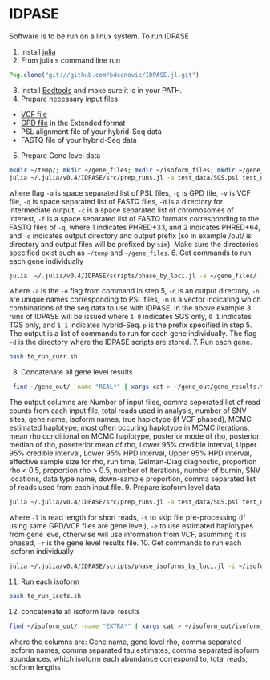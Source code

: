 # IDPASE

Software is to be run on a linux system. To run IDPASE 

1. Install [julia](http://julialang.org/downloads/)
2. From julia's command line run 

  ```julia
  Pkg.clone("git://github.com/bdeonovic/IDPASE.jl.git")
  ```

3. Install [Bedtools](http://bedtools.readthedocs.io/en/latest/content/installation.html) and make sure it is in your PATH.
4. Prepare necessary input files
  * [VCF file](https://en.wikipedia.org/wiki/Variant_Call_Format)
  * [GPD file](https://genome.ucsc.edu/FAQ/FAQformat.html#format9) in the Extended format
  * PSL alignment file of your hybrid-Seq data
  * FASTQ file of your hybrid-Seq data
5. Prepare Gene level data

  ```bash
  mkdir ~/temp/; mkdir ~/gene_files; mkdir ~/isoform_files; mkdir ~/gene_out; mkdir ~/isoform_out;
  julia ~/.julia/v0.4/IDPASE/src/prep_runs.jl -a test_data/SGS.psl test_data/TGS.psl -g test_data/TDRKH.gpd -v test_data/sim.vcf -q test_data/SGS.fq test_data/TGS.fq -d ~/temp/ -c 1 -f 1 1 -o ~/gene_files/ -p sim
  ```
  where flag ``-a`` is space separated list of PSL files, ``-g`` is GPD file, ``-v`` is VCF file, ``-q`` is space separated list of FASTQ files, ``-d`` is a directory for intermediate output, ``-c`` is a space separated list of chromosomes of interest, ``-f`` is a space separated list of FASTQ formats corresponding to the FASTQ files of ``-q``, where 1 indicates PHRED+33, and 2 indicates PHRED+64, and ``-o`` indicates output directory and output prefix (so in example /out/ is directory and output files will be prefixed by ``sim``). Make sure the directories specified exist such as ``~/temp`` and ``~/gene_files``.
6. Get commands to run each gene individually
  ```bash
  julia  ~/.julia/v0.4/IDPASE/scripts/phase_by_loci.jl -a ~/gene_files/ -o ~/gene_out/ -n SGS TGS -m 1 0 0 1 1 1 -d ~/.julia/v0.4/IDPASE/scripts/ -p sim > to_run_curr.sh
  ```
  where ``-a`` is the ``-o`` flag from command in step 5, ``-o`` is an output directory, ``-n`` are unique names corresponding to PSL files, ``-m`` is a vector indicating which combinations of the seq data to use with IDPASE. In the above example 3 runs of IDPASE will be issued where ``1 0`` indicates SGS only, ``0 1`` indicates TGS only, and ``1 1`` indicates hybrid-Seq. ``p`` is the prefix specified in step 5. The output is a list of commands to run for each gene individually. The flag ``-d`` is the directory where the IDPASE scripts are stored. 
7. Run each gene.
  ```bash
  bash to_run_curr.sh
  ```
8. Concatenate all gene level results
  ```bash
   find ~/gene_out/ -name "REAL*" | xargs cat > ~/gene_out/gene_results.txt
  ```
  The output columns are Number of input files, comma seperated list of read
  counts from each input file, total reads used in analysis, number of SNV
  sites, gene name, isoform names, true haplotype (if VCF phased), MCMC
  estimated haplotype, most often occuring haplotype in MCMC iterations, mean
  rho conditional on MCMC haplotype, posterior mode of rho, posterior median
  of rho, poseterior mean of rho, Lower 95% credible interval, Upper 95%
  credible interval, Lower 95% HPD interval, Upper 95% HPD interval, effective
  sample size for rho, run time, Gelman-Diag diagnostic, proportion rho < 0.5,
  proportion rho > 0.5, number of iterations, number of burnin, SNV locations,
  data type name, down-sample proportion, comma separated list of reads used
  from each input file. 
9. Prepare isoform level data
  
  ```bash
  julia ~/.julia/v0.4/IDPASE/src/prep_runs.jl -a test_data/SGS.psl test_data/TGS.psl -g test_data/TDRKH.gpd -v test_data/sim.vcf -q test_data/SGS.fq test_data/TGS.fq -d ~/temp/ -c 1 -f 1 1 -o ~/isoform_files/ -p sim -l 100 -i -s -e -r ~/gene_out/gene_results.txt
  ```
  where ``-l`` is read length for short reads, ``-s`` to skip file pre-processing (if using same GPD/VCF files are gene level), ``-e`` to use estimated haplotypes from gene leve, otherwise will use information from VCF, asumming it is phased, ``-r`` is the gene level results file. 
10. Get commands to run each isoform individually
  
  ```bash
  julia ~/.julia/v0.4/IDPASE/scripts/phase_isoforms_by_loci.jl -i ~/isoform_files/ -o ~/isoform_out/ -b ~/.julia/v0.4/IDPASE/scripts -a -p sim > to_run_isofs.sh
  ```

11. Run each isoform

  ```bash
  bash to_run_isofs.sh  
  ```

12. concatenate all isoform level results

  ```bash
  find ~/isoform_out/ -name "EXTRA*" | xargs cat > ~/isoform_out/isoform_results.txt
  ```

  where the columns are: Gene name, gene level rho, comma separated isoform
  names, comma separated tau estimates, comma separated isoform abundances,
  which isoform each abundance correspond to, total reads, isoform lengths
